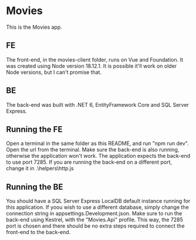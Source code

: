 # Movies

This is the Movies app.

## FE

The front-end, in the movies-client folder, runs on Vue and Foundation. It was created using Node version 18.12.1. It is possible it'll work on older Node versions, but I can't promise that.

## BE

The back-end was built with .NET 6, EntityFramework Core and SQL Server Express.

## Running the FE

Open a terminal in the same folder as this README, and run "npm run dev".
Open the url from the terminal. Make sure the back-end is also running, otherwise the application won't work.
The application expects the back-end to use port 7285. If you are running the back-end on a different port, change it in .\helpers\http.js

## Running the BE

You should have a SQL Server Express LocalDB default instance running for this application. If yoou wish to use a different database, simply change the connection string in appsettings.Development.json.
Make sure to run the back-end using Kestrel, with the "Movies.Api" profile. This way, the 7285 port is chosen and there should be no extra steps required to connect the front-end to the back-end.
